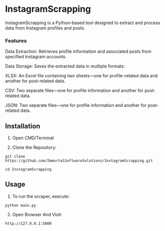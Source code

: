 # InstagramScrapping


InstagramScrapping is a Python-based tool designed to extract and process data from Instagram profiles and posts.


### Features

Data Extraction: Retrieves profile information and associated posts from specified Instagram accounts.

Data Storage: Saves the extracted data in multiple formats:

XLSX: An Excel file containing two sheets—one for profile-related data and another for post-related data.

CSV: Two separate files—one for profile information and another for post-related data.

JSON: Two separate files—one for profile information and another for post-related data.


## Installation

1. Open CMD/Terminal 

2. Clone the Repository:

```
git clone https://github.com/ImmortalSoftwareSolutions/InstagramScrapping.git
```

```
cd InstagramScrapping
```


## Usage

1. To run the scraper, execute:

```
python main.py
```

2. Open Browser And Visit:
```
http://127.0.0.1:5000
```
